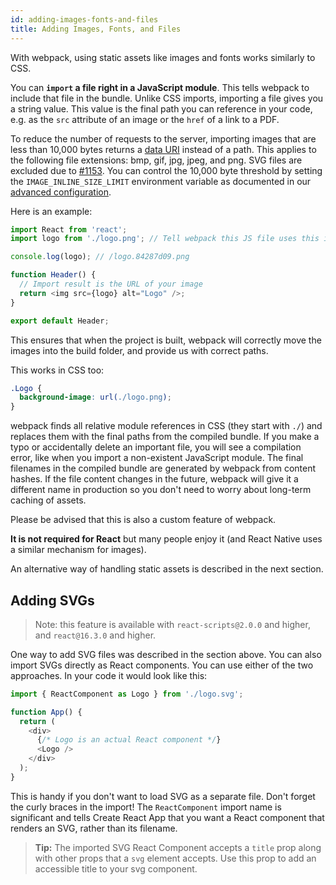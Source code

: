 ```yaml
---
id: adding-images-fonts-and-files
title: Adding Images, Fonts, and Files
---
```


With webpack, using static assets like images and fonts works similarly to CSS.

You can **`import` a file right in a JavaScript module**. This tells webpack to include that file in the bundle. Unlike CSS imports, importing a file gives you a string value. This value is the final path you can reference in your code, e.g. as the `src` attribute of an image or the `href` of a link to a PDF.

To reduce the number of requests to the server, importing images that are less than 10,000 bytes returns a [data URI](https://developer.mozilla.org/en-US/docs/Web/HTTP/Basics_of_HTTP/Data_URIs) instead of a path. This applies to the following file extensions: bmp, gif, jpg, jpeg, and png. SVG files are excluded due to [#1153](https://github.com/facebook/create-react-app/issues/1153). You can control the 10,000 byte threshold by setting the `IMAGE_INLINE_SIZE_LIMIT` environment variable as documented in our [advanced configuration](advanced-configuration.md).

Here is an example:

```js
import React from 'react';
import logo from './logo.png'; // Tell webpack this JS file uses this image

console.log(logo); // /logo.84287d09.png

function Header() {
  // Import result is the URL of your image
  return <img src={logo} alt="Logo" />;
}

export default Header;
```

This ensures that when the project is built, webpack will correctly move the images into the build folder, and provide us with correct paths.

This works in CSS too:

```css
.Logo {
  background-image: url(./logo.png);
}
```

webpack finds all relative module references in CSS (they start with `./`) and replaces them with the final paths from the compiled bundle. If you make a typo or accidentally delete an important file, you will see a compilation error, like when you import a non-existent JavaScript module. The final filenames in the compiled bundle are generated by webpack from content hashes. If the file content changes in the future, webpack will give it a different name in production so you don't need to worry about long-term caching of assets.

Please be advised that this is also a custom feature of webpack.

**It is not required for React** but many people enjoy it (and React Native uses a similar mechanism for images).

An alternative way of handling static assets is described in the next section.

## Adding SVGs

> Note: this feature is available with `react-scripts@2.0.0` and higher, and `react@16.3.0` and higher.

One way to add SVG files was described in the section above. You can also import SVGs directly as React components. You can use either of the two approaches. In your code it would look like this:

```js
import { ReactComponent as Logo } from './logo.svg';

function App() {
  return (
    <div>
      {/* Logo is an actual React component */}
      <Logo />
    </div>
  );
}
```

This is handy if you don't want to load SVG as a separate file. Don't forget the curly braces in the import! The `ReactComponent` import name is significant and tells Create React App that you want a React component that renders an SVG, rather than its filename.

> **Tip:** The imported SVG React Component accepts a `title` prop along with other props that a `svg` element accepts. Use this prop to add an accessible title to your svg component.
